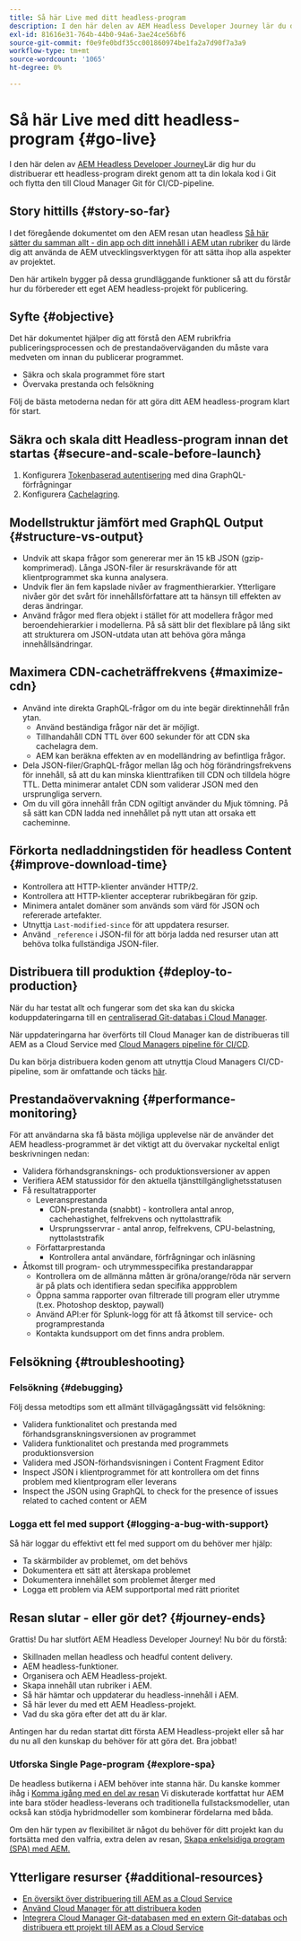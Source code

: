 ```yaml
---
title: Så här Live med ditt headless-program
description: I den här delen av AEM Headless Developer Journey lär du dig hur du distribuerar ett headless-program live genom att ta din lokala kod i Git och flytta den till Cloud Manager Git för CI/CD-pipeline.
exl-id: 81616e31-764b-44b0-94a6-3ae24ce56bf6
source-git-commit: f0e9fe0bdf35cc001860974be1fa2a7d90f7a3a9
workflow-type: tm+mt
source-wordcount: '1065'
ht-degree: 0%

---
```


# Så här Live med ditt headless-program {#go-live}

I den här delen av [AEM Headless Developer Journey](overview.md)Lär dig hur du distribuerar ett headless-program direkt genom att ta din lokala kod i Git och flytta den till Cloud Manager Git för CI/CD-pipeline.

## Story hittills {#story-so-far}

I det föregående dokumentet om den AEM resan utan headless [Så här sätter du samman allt - din app och ditt innehåll i AEM utan rubriker](put-it-all-together.md) du lärde dig att använda de AEM utvecklingsverktygen för att sätta ihop alla aspekter av projektet.

Den här artikeln bygger på dessa grundläggande funktioner så att du förstår hur du förbereder ett eget AEM headless-projekt för publicering.

## Syfte {#objective}

Det här dokumentet hjälper dig att förstå den AEM rubrikfria publiceringsprocessen och de prestandaöverväganden du måste vara medveten om innan du publicerar programmet.

* Säkra och skala programmet före start
* Övervaka prestanda och felsökning

<!-- Alexandru: this is a bit redundant, to review again later

## Prepare your AEM Headless Application for Go-Live {#prepare-your-aem-headless-application-for-golive}

-->
Följ de bästa metoderna nedan för att göra ditt AEM headless-program klart för start.

## Säkra och skala ditt Headless-program innan det startas {#secure-and-scale-before-launch}

1. Konfigurera [Tokenbaserad autentisering](/help/headless/security/authentication.md) med dina GraphQL-förfrågningar
1. Konfigurera [Cachelagring](/help/implementing/dispatcher/caching.md).

## Modellstruktur jämfört med GraphQL Output {#structure-vs-output}

* Undvik att skapa frågor som genererar mer än 15 kB JSON (gzip-komprimerad). Långa JSON-filer är resurskrävande för att klientprogrammet ska kunna analysera.
* Undvik fler än fem kapslade nivåer av fragmenthierarkier. Ytterligare nivåer gör det svårt för innehållsförfattare att ta hänsyn till effekten av deras ändringar.
* Använd frågor med flera objekt i stället för att modellera frågor med beroendehierarkier i modellerna. På så sätt blir det flexiblare på lång sikt att strukturera om JSON-utdata utan att behöva göra många innehållsändringar.

## Maximera CDN-cacheträffrekvens {#maximize-cdn}

* Använd inte direkta GraphQL-frågor om du inte begär direktinnehåll från ytan.
   * Använd beständiga frågor när det är möjligt.
   * Tillhandahåll CDN TTL över 600 sekunder för att CDN ska cachelagra dem.
   * AEM kan beräkna effekten av en modelländring av befintliga frågor.
* Dela JSON-filer/GraphQL-frågor mellan låg och hög förändringsfrekvens för innehåll, så att du kan minska klienttrafiken till CDN och tilldela högre TTL. Detta minimerar antalet CDN som validerar JSON med den ursprungliga servern.
* Om du vill göra innehåll från CDN ogiltigt använder du Mjuk tömning. På så sätt kan CDN ladda ned innehållet på nytt utan att orsaka ett cacheminne.

## Förkorta nedladdningstiden för headless Content {#improve-download-time}

* Kontrollera att HTTP-klienter använder HTTP/2.
* Kontrollera att HTTP-klienter accepterar rubrikbegäran för gzip.
* Minimera antalet domäner som används som värd för JSON och refererade artefakter.
* Utnyttja `Last-modified-since` för att uppdatera resurser.
* Använd `_reference` i JSON-fil för att börja ladda ned resurser utan att behöva tolka fullständiga JSON-filer.

## Distribuera till produktion {#deploy-to-production}

När du har testat allt och fungerar som det ska kan du skicka koduppdateringarna till en [centraliserad Git-databas i Cloud Manager](https://experienceleague.adobe.com/docs/experience-manager-cloud-manager/using/managing-code/setup-cloud-manager-git-integration.html).

När uppdateringarna har överförts till Cloud Manager kan de distribueras till AEM as a Cloud Service med [Cloud Managers pipeline för CI/CD](https://experienceleague.adobe.com/docs/experience-manager-cloud-manager/using/how-to-use/deploying-code.html).

Du kan börja distribuera koden genom att utnyttja Cloud Managers CI/CD-pipeline, som är omfattande och täcks [här](/help/implementing/deploying/overview.md).

## Prestandaövervakning {#performance-monitoring}

För att användarna ska få bästa möjliga upplevelse när de använder det AEM headless-programmet är det viktigt att du övervakar nyckeltal enligt beskrivningen nedan:

* Validera förhandsgransknings- och produktionsversioner av appen
* Verifiera AEM statussidor för den aktuella tjänsttillgänglighetsstatusen
* Få resultatrapporter
   * Leveransprestanda
      * CDN-prestanda (snabbt) - kontrollera antal anrop, cachehastighet, felfrekvens och nyttolasttrafik
      * Ursprungsservrar - antal anrop, felfrekvens, CPU-belastning, nyttolaststrafik
   * Författarprestanda
      * Kontrollera antal användare, förfrågningar och inläsning
* Åtkomst till program- och utrymmesspecifika prestandarappar
   * Kontrollera om de allmänna måtten är gröna/orange/röda när servern är på plats och identifiera sedan specifika appproblem
   * Öppna samma rapporter ovan filtrerade till program eller utrymme (t.ex. Photoshop desktop, paywall)
   * Använd API:er för Splunk-logg för att få åtkomst till service- och programprestanda
   * Kontakta kundsupport om det finns andra problem.

## Felsökning {#troubleshooting}

### Felsökning {#debugging}

Följ dessa metodtips som ett allmänt tillvägagångssätt vid felsökning:

* Validera funktionalitet och prestanda med förhandsgranskningsversionen av programmet
* Validera funktionalitet och prestanda med programmets produktionsversion
* Validera med JSON-förhandsvisningen i Content Fragment Editor
* Inspect JSON i klientprogrammet för att kontrollera om det finns problem med klientprogram eller leverans
* Inspect the JSON using GraphQL to check for the presence of issues related to cached content or AEM

### Logga ett fel med support {#logging-a-bug-with-support}

Så här loggar du effektivt ett fel med support om du behöver mer hjälp:

* Ta skärmbilder av problemet, om det behövs
* Dokumentera ett sätt att återskapa problemet
* Dokumentera innehållet som problemet återger med
* Logga ett problem via AEM supportportal med rätt prioritet

## Resan slutar - eller gör det? {#journey-ends}

Grattis! Du har slutfört AEM Headless Developer Journey! Nu bör du förstå:

* Skillnaden mellan headless och headful content delivery.
* AEM headless-funktioner.
* Organisera och AEM Headless-projekt.
* Skapa innehåll utan rubriker i AEM.
* Så här hämtar och uppdaterar du headless-innehåll i AEM.
* Så här lever du med ett AEM Headless-projekt.
* Vad du ska göra efter det att du är klar.

Antingen har du redan startat ditt första AEM Headless-projekt eller så har du nu all den kunskap du behöver för att göra det. Bra jobbat!

### Utforska Single Page-program {#explore-spa}

De headless butikerna i AEM behöver inte stanna här. Du kanske kommer ihåg i [Komma igång med en del av resan](getting-started.md#integration-levels) Vi diskuterade kortfattat hur AEM inte bara stöder headless-leverans och traditionella fullstacksmodeller, utan också kan stödja hybridmodeller som kombinerar fördelarna med båda.

Om den här typen av flexibilitet är något du behöver för ditt projekt kan du fortsätta med den valfria, extra delen av resan, [Skapa enkelsidiga program (SPA) med AEM.](create-spa.md)

## Ytterligare resurser {#additional-resources}

* [En översikt över distribuering till AEM as a Cloud Service](/help/implementing/deploying/overview.md)
* [Använd Cloud Manager för att distribuera koden](https://experienceleague.adobe.com/docs/experience-manager-cloud-manager/using/how-to-use/deploying-code.html)
* [Integrera Cloud Manager Git-databasen med en extern Git-databas och distribuera ett projekt till AEM as a Cloud Service](https://experienceleague.adobe.com/docs/experience-manager-learn/cloud-service/cloud-manager/devops/deploy-code.html)

